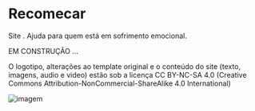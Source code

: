 # Recomecar
Site . Ajuda para quem está em sofrimento emocional.


EM CONSTRUÇÃO ...





O logotipo, alterações ao template original e o conteúdo do site (texto, imagens, audio e video) estão sob a licença CC BY-NC-SA 4.0 (Creative Commons Attribution-NonCommercial-ShareAlike 4.0 International)

![imagem](https://github.com/user-attachments/assets/d852104b-3082-4f04-af94-88748ce95044)

